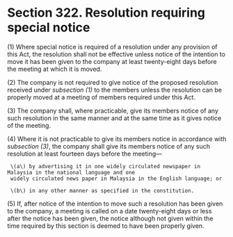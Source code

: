 # Section 322. Resolution requiring special notice

\(1\) Where special notice is required of a resolution under any provision of this Act, the resolution shall not be effective unless notice of the intention to move it has been given to the company at least twenty-eight days before the meeting at which it is moved.

\(2\) The company is not required to give notice of the proposed resolution received under _subsection \(1\)_ to the members unless the resolution can be properly moved at a meeting of members required under this Act.

\(3\) The company shall, where practicable, give its members notice of any such resolution in the same manner and at the same time as it gives notice of the meeting.

\(4\) Where it is not practicable to give its members notice in accordance with _subsection \(3\)_, the company shall give its members notice of any such resolution at least fourteen days before the meeting—

     \(a\) by advertising it in one widely circulated newspaper in Malaysia in the national language and one  
     widely circulated news paper in Malaysia in the English language; or

     \(b\) in any other manner as specified in the constitution.

\(5\) If, after notice of the intention to move such a resolution has been given to the company, a meeting is called on a date twenty-eight days or less after the notice has been given, the notice although not given within the time required by this section is deemed to have been properly given.

